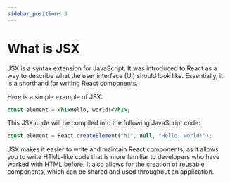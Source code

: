 ```yaml
---
sidebar_position: 3
---
```


# What is JSX

JSX is a syntax extension for JavaScript. It was introduced to React as a way to describe what the user interface (UI) should look like. Essentially, it is a shorthand for writing React components.

Here is a simple example of JSX:

```jsx
const element = <h1>Hello, world!</h1>;
```

This JSX code will be compiled into the following JavaScript code:

```jsx
const element = React.createElement("h1", null, "Hello, world!");
```

JSX makes it easier to write and maintain React components, as it allows you to write HTML-like code that is more familiar to developers who have worked with HTML before. It also allows for the creation of reusable components, which can be shared and used throughout an application.
